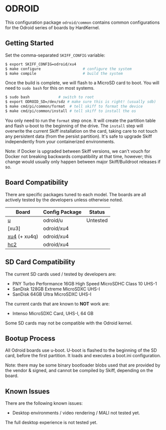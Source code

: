 # ODROID

This configuration package `odroid/common` contains common configurations for
the Odroid series of boards by HardKernel.

## Getting Started

Set the comma-separated `SKIFF_CONFIG` variable:

```sh
$ export SKIFF_CONFIG=odroid/xu4
$ make configure                   # configure the system
$ make compile                     # build the system
```

Once the build is complete, we will flash to a MicroSD card to boot. You will
need to `sudo bash` for this on most systems.

```sh
$ sudo bash             # switch to root
$ export ODROID_SD=/dev/sdz # make sure this is right! (usually sdb)
$ make cmd/pi/common/format  # tell skiff to format the device
$ make cmd/pi/common/install # tell skiff to install the os
```

You only need to run the `format` step once. It will create the partition table
and flash u-boot to the beginning of the drive. The `install` step will
overwrite the current Skiff installation on the card, taking care to not touch
any persistent data (from the persist partition). It's safe to upgrade Skiff
independently from your containerized environments.

Note: if Docker is upgraded between Skiff versions, we can't vouch for Docker
not breaking backwards compatibility at that time, however; this change would
usually only happen between major Skiff/Buildroot releases if so.

## Board Compatibility

There are specific packages tuned to each model. The boards are all actively
tested by the developers unless otherwise noted.

| **Board**       | **Config Package** | Status   |
| --------------- | -----------------  | -------- |
| [u]             | odroid/u           | Untested |
| [xu3]           | odroid/xu4         |          |
| [xu4] (+ xu4q)  | odroid/xu4         |          |
| [hc2]           | odroid/xu4         |          |

[u]: https://wiki.odroid.com/old_product/odroid-x_u_q/odroid_u3/odroid-u3
[xu4]: https://wiki.odroid.com/odroid-xu4/odroid-xu4
[hc2]: https://www.hardkernel.com/shop/odroid-hc2-home-cloud-two/

## SD Card Compatibility

The current SD cards used / tested by developers are:

 - PNY Turbo Performance 16GB High Speed MicroSDHC Class 10 UHS-1
 - SanDisk 128GB Extreme MicroSDXC UHS-I 
 - SanDisk 64GB Ultra MicroSDXC UHS-I

The current cards that are known to **NOT** work are:

 - Intenso MicroSDXC Card, UHS-I, 64 GB

Some SD cards may not be compatible with the Odroid kernel.

## Bootup Process

All Odroid boards use u-boot. U-boot is flashed to the beginning of the SD card,
before the first partition. It loads and executes a boot.ini configuration.

Note: there may be some binary bootloader blobs used that are provided by the
vendor & signed, and cannot be compiled by Skiff, depending on the board.

## Known Issues

There are the following known issues:

 - Desktop environments / video rendering / MALI not tested yet.

The full desktop experience is not tested yet.

